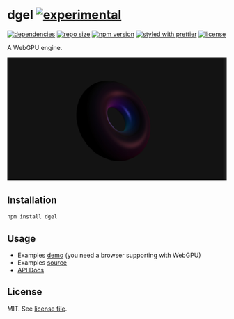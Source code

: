 # dgel [![experimental](http://badges.github.io/stability-badges/dist/experimental.svg)](http://github.com/badges/stability-badges)

[![dependencies](https://img.shields.io/david/dmnsgn/dgel)](https://github.com/dmnsgn/dgel/blob/master/package.json)
[![repo size](https://img.shields.io/github/repo-size/dmnsgn/dgel)](https://github.com/dmnsgn/dgel)
[![npm version](https://img.shields.io/npm/v/dgel)](https://www.npmjs.com/package/dgel)
[![styled with prettier](https://img.shields.io/badge/styled_with-prettier-ff69b4.svg)](https://github.com/prettier/prettier)
[![license](https://img.shields.io/github/license/dmnsgn/dgel)](https://github.com/dmnsgn/dgel/blob/master/LICENSE.md)

A WebGPU engine.

![](screenshot.jpg)

## Installation

```bash
npm install dgel
```

## Usage

- Examples [demo](https://dmnsgn.github.io/dgel/) (you need a browser supporting with WebGPU)
- Examples [source](examples/)
- [API Docs](https://dmnsgn.github.io/dgel/docs/)

## License

MIT. See [license file](https://github.com/dmnsgn/dgel/blob/master/LICENSE.md).
